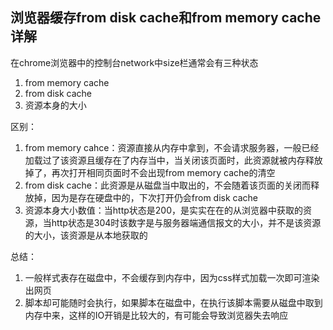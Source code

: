 ## 浏览器缓存from disk cache和from memory cache详解

在chrome浏览器中的控制台network中size栏通常会有三种状态

1. from memory cache
2. from disk cache
3. 资源本身的大小

区别：

1. from memory cahce：资源直接从内存中拿到，不会请求服务器，一般已经加载过了该资源且缓存在了内存当中，当关闭该页面时，此资源就被内存释放掉了，再次打开相同页面时不会出现from memory cache的清空
2. from disk cache：此资源是从磁盘当中取出的，不会随着该页面的关闭而释放掉，因为是存在硬盘中的，下次打开仍会from disk cache
3. 资源本身大小数值：当http状态是200，是实实在在的从浏览器中获取的资源，当http状态是304时该数字是与服务器端通信报文的大小，并不是该资源的大小，该资源是从本地获取的

总结：

1. 一般样式表存在磁盘中，不会缓存到内存中，因为css样式加载一次即可渲染出网页
2. 脚本却可能随时会执行，如果脚本在磁盘中，在执行该脚本需要从磁盘中取到内存中来，这样的IO开销是比较大的，有可能会导致浏览器失去响应